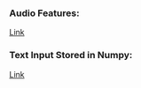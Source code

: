 ### Audio Features:
[Link](https://drive.google.com/open?id=1dm-hneEZ6O6l_0C0D_qYoqkUbwmZz10v)

### Text Input Stored in Numpy:
[Link](https://drive.google.com/file/d/15wtWZvSJicF_Ur2V45lCyCjNJQ7QfXth/view?usp=sharing)
